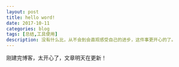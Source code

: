 ```yaml
---
layout: post
title: hello word!
date: 2017-10-11
categories: blog
tags: [总结,工具使用]
description: 没有什么比，从不会到会直观感受自己的进步，这件事更开心的了。
---
```


刚建完博客，太开心了，文章明天在更新！










